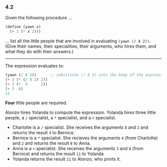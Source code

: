 ### 4.2
Given the following procedure …

~~~ scheme
(define (yawn x)
  (+ 3 (* x 2)))
~~~

… list all the little people that are involved in evaluating `(yawn (/ 8 2))`. (Give their names, their specialities, their arguments, who hires them, and what they do with their answers.)

***

The expression evaluates to:

~~~ scheme
(yawn (/ 8 2))      ;; substitute (/ 8 2) into the body of the expression
(+ 3 (* (/ 8 2) 2))
(+ 3 (*  4      2))
(+ 3  8)
11
~~~

**Four** little people are required.

Alonzo hires Yolanda to compute the expression. Yolanda hires three little people, a `/` specialist, a `*` specialist, and a `+` specialist.

* Charlotte is a `/` specialist. She receives the arguments `8` and `2` and returns the result `4` to Bernice.
* Bernice is a `*` specialist. She recieves the arguments `4` (from Charlotte) and `2` and returns the result `8` to Anna.
* Anna is a `+` specialist. She receives the arguments `3` and `8` (from Bernice) and returns the result `11` to Yolanda
* Yolanda returns the result `11` to Alonzo, who prints it.